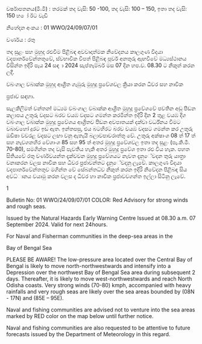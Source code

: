 වර්ෂාපතනය(මි.මී) : තරමක් තද වැසි: 50 -100, තද වැසි: 100 – 150, ඉතා තද වැසි: 150 හ ෝ ඊට වැඩි

නිහේදන අංකය : 01 WWO/24/09/07/01

වර්ණය : රතු

තද සුළං සහ මුහුද රළුවීම පිළිබඳ අවවාදාත්මක නිවේදනය කාලගුණ විදයා වදපාර්තවේන්තතුවේ, ස්වභාවික විපත් පිළිබඳ පූර්ව අනතුරු ඇඟවීවේ මධ්‍යස්ථානය විසින්ත ඉදිරි පැය 24 සඳ ා 2024 සැප්තැම්බර් මස 07 දින හප.ව. 08.30 ට නිකුත් කරන ලදී.

වබංගාල වබාක්ක මුහුද ආශ්‍රිත ගැඹුරු මුහුදු ප්‍රවේශවල ක්‍රියා කරන ධීවර සහ නාවික

ප්‍රජාව සඳහා.

සැලකිලිමත් වන්තන! මධ්‍යම වබංගාල වබාක්ක ආශ්‍රිත මුහුදු ප්‍රවේශවේ පවතින අඩු පීඩන කලාපය උතුරු වදසට බරව වයඹ වදසට ගමන්ත කරමින්ත ඉදිරි දින 2 තුළ වයඹ දිග වබංගාල වබාක්ක මුහුදු ප්‍රවේශය ආශ්‍රිතව පීඩන අවපාතයක් දක්වා වර්ධ්‍නය වීමට වබාවහෝ දුරට ඉඩ ඇත. ඉන්තපසු, එය බටහිරට බරව වයඹ වදසට ගමන්ත කර උතුරු ඔඩිෂා වවරළ වදසට ලඟා වනු ඇතැයි බලාවපාවරාත්තු වේ. උතුරු අක්ෂාංශ 08 ත් 17 ත් සහ නැවගනහිර වේශාංශ 85 සහ 95 ත් අතර මුහුදු ප්‍රවේශවල ඉතා තද සුළං (පැ.කි.මී. 70-80), සමගින්ත තද වැසි පැවතිය හැකි අතර මුහුදු ප්‍රවේශ ඉතා රළු විය හැක. පහත සිතියවේ රතු වර්ණවයන්ත දැක්වවන මුහුදු ප්‍රවේශයට නැවත දැනුේවදන තුරු යාත්‍රා වනාකරන වලස නාවික සහ ධීවර ප්‍රජාවන්තට දැනුේවදනු ලැවේ. කාලගුණ විදයා වදපාර්තවේන්තතුව මගින්ත වේ සේබන්තධ්‍ව නිකුත් කරන ඉදිරි නිවේදන පිළිබඳ සිය අවධ්‍ානය වයාමු කරන වලස ද ධීවර හා නාවික ප්‍රජාවවගන්ත ඉල්ලා සිටිනු ලැවේ.

1

Bulletin No: 01 WWO/24/09/07/01 COLOR: Red Advisory for strong winds and rough seas.

Issued by the Natural Hazards Early Warning Centre Issued at 08.30 a.m. 07 September 2024. Valid for next 24hours.

For Naval and Fisherman communities in the deep-sea areas in the

Bay of Bengal Sea

PLEASE BE AWARE! The low-pressure area located over the Central Bay of Bengal is likely to move north-northwestwards and intensify into a Depression over the northwest Bay of Bengal Sea area during subsequent 2 days. Thereafter, it is likely to move west-northwestwards and reach North Odisha coasts. Very strong winds (70-80) kmph, accompanied with heavy rainfalls and very rough seas are likely over the sea areas bounded by (08N - 17N) and (85E – 95E).

Naval and fishing communities are advised not to venture into the sea areas marked by RED color on the map below until further notice.

Naval and fishing communities are also requested to be attentive to future forecasts issued by the Department of Meteorology in this regard.